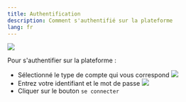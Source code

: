 ```yaml
---
title: Authentification
description: Comment s'authentifié sur la plateforme
lang: fr
---
```


<img src="/guides/auth_00.jpg"/>

Pour s'authentifier sur la plateforme :
- Sélectionné le type de compte qui vous correspond 
  <img src="/guides/auth_01.jpg"/>
- Entrez votre identifiant et le mot de passe
  <img src="/guides/auth_02.jpg"/>
- Cliquer sur le bouton `se connecter`


